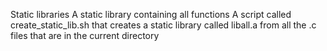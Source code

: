 Static libraries
A static library containing all functions
A script called create_static_lib.sh that creates a static library called liball.a from all the .c files that are in the current directory
